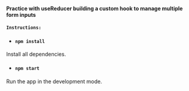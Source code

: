 #### Practice with useReducer building a custom hook to manage multiple form inputs
#### `Instructions:`

- #### `npm install`
Install all dependencies.

- #### `npm start`
Run the app in the development mode.
